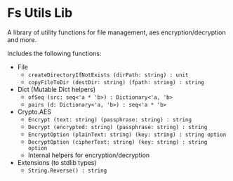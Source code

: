 # Fs Utils Lib

A library of utility functions for file management, aes encryption/decryption
and more.

Includes the following functions:

- File
  - `createDirectoryIfNotExists (dirPath: string) : unit`
  - `copyFileToDir (destDir: string) (fpath: string) : string`
- Dict (Mutable Dict helpers)
  - `ofSeq (src: seq<'a * 'b>) : Dictionary<'a, 'b>`
  - `pairs (d: Dictionary<'a, 'b>) : seq<'a * 'b>`
- Crypto.AES
  - `Encrypt (text: string) (passphrase: string) : string`
  - `Decrypt (encrypted: string) (passphrase: string) : string`
  - `EncryptOption (plainText: string) (key: string) : string option`
  - `DecryptOption (cipherText: string) (key: string) : string option`
  - Internal helpers for encryption/decryption
- Extensions (to stdlib types)
  - `String.Reverse() : string`
